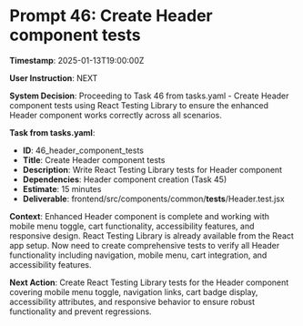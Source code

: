 # Prompt 46: Create Header component tests

**Timestamp**: 2025-01-13T19:00:00Z

**User Instruction**: NEXT

**System Decision**: Proceeding to Task 46 from tasks.yaml - Create Header component tests using React Testing Library to ensure the enhanced Header component works correctly across all scenarios.

**Task from tasks.yaml**:
- **ID**: 46_header_component_tests  
- **Title**: Create Header component tests
- **Description**: Write React Testing Library tests for Header component
- **Dependencies**: Header component creation (Task 45)
- **Estimate**: 15 minutes
- **Deliverable**: frontend/src/components/common/__tests__/Header.test.jsx

**Context**: Enhanced Header component is complete and working with mobile menu toggle, cart functionality, accessibility features, and responsive design. React Testing Library is already available from the React app setup. Now need to create comprehensive tests to verify all Header functionality including navigation, mobile menu, cart integration, and accessibility features.

**Next Action**: Create React Testing Library tests for the Header component covering mobile menu toggle, navigation links, cart badge display, accessibility attributes, and responsive behavior to ensure robust functionality and prevent regressions.